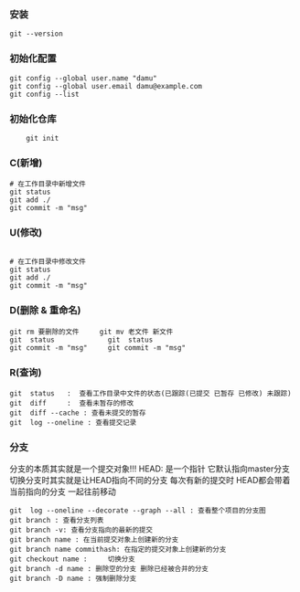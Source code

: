 ### 安装
```shell
git --version
```
### 初始化配置
```shell
git config --global user.name "damu"
git config --global user.email damu@example.com    
git config --list
```

### 初始化仓库
```shell
    git init
``` 
### C(新增)
```shell
# 在工作目录中新增文件
git status
git add ./
git commit -m "msg"    
```
 
### U(修改)
```shell

# 在工作目录中修改文件
git status
git add ./
git commit -m "msg"     
```
   
### D(删除 & 重命名)
```shell
git rm 要删除的文件     git mv 老文件 新文件
git  status             git  status
git commit -m "msg"     git commit -m "msg"
```
   
### R(查询)
```shell
git  status   :  查看工作目录中文件的状态(已跟踪(已提交 已暂存 已修改) 未跟踪)
git  diff     :  查看未暂存的修改
git  diff --cache : 查看未提交的暂存
git  log --oneline : 查看提交记录
```
   
### 分支
分支的本质其实就是一个提交对象!!!
HEAD: 
    是一个指针 它默认指向master分支 切换分支时其实就是让HEAD指向不同的分支
    每次有新的提交时 HEAD都会带着当前指向的分支 一起往前移动
```shell
git  log --oneline --decorate --graph --all : 查看整个项目的分支图  
git branch : 查看分支列表
git branch -v: 查看分支指向的最新的提交
git branch name : 在当前提交对象上创建新的分支
git branch name commithash: 在指定的提交对象上创建新的分支
git checkout name :     切换分支
git branch -d name : 删除空的分支 删除已经被合并的分支
git branch -D name : 强制删除分支 
```
   
     
   
